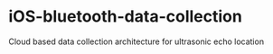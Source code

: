 # iOS-bluetooth-data-collection
Cloud based data collection architecture for ultrasonic echo location

